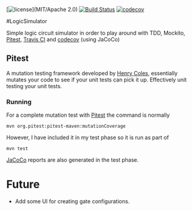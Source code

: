 [![license](https://img.shields.io/github/license/mashape/apistatus.svg?maxAge=2592000)](MIT/Apache 2.0) 
[![Build Status](https://travis-ci.org/rossdrew/LogicSimulator.svg?branch=master)](https://travis-ci.org/rossdrew/LogicSimulator) 
[![codecov](https://codecov.io/gh/rossdrew/LogicSimulator/branch/master/graph/badge.svg)](https://codecov.io/gh/rossdrew/LogicSimulator)

#LogicSimulator

Simple logic circuit simulator in order to play around with TDD, Mockito, [Pitest](http://pitest.org/), [Travis CI](https://travis-ci.org/) and [codecov](https://codecov.io/) (using JaCoCo)

## Pitest

A mutation testing framework developed by [Henry Coles](https://github.com/hcoles), essentially mutates your code to see if your unit tests can pick it up.  Effectively unit testing your unit tests.

### Running

For a complete mutation test with [Pitest](http://pitest.org/) the command is normally
```
mvn org.pitest:pitest-maven:mutationCoverage
```
However, I have included it in my test phase so it is run as part of
```
mvn test
```
[JaCoCo](http://eclemma.org/jacoco/) reports are also generated in the test phase.

# Future

 - Add some UI for creating gate configurations.
